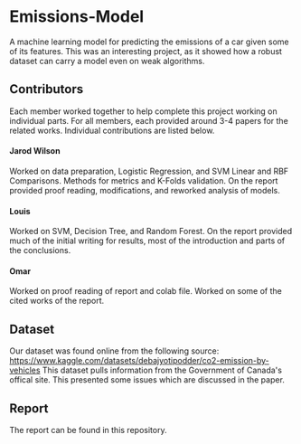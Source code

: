 # Emissions-Model
A machine learning model for predicting the emissions of a car given some of its features. This was an interesting project, as it showed how a robust dataset can carry a model even on weak algorithms.

## Contributors
Each member worked together to help complete this project working on individual parts. For all members, each provided around 3-4 papers for the related works. Individual contributions are listed below.

#### Jarod Wilson
Worked on data preparation, Logistic Regression, and SVM Linear and RBF Comparisons. Methods for metrics and K-Folds validation. 
On the report provided proof reading, modifications, and reworked analysis of models.

#### Louis
Worked on SVM, Decision Tree, and Random Forest.
On the report provided much of the initial writing for results, most of the introduction and parts of the conclusions.

#### Omar
Worked on proof reading of report and colab file.
Worked on some of the cited works of the report.

## Dataset
Our dataset was found online from the following source: https://www.kaggle.com/datasets/debajyotipodder/co2-emission-by-vehicles
This dataset pulls information from the Government of Canada's offical site. This presented some issues which are discussed in the paper.

## Report
The report can be found in this repository.